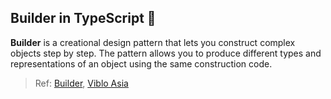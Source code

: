 ## Builder in TypeScript 🚀

**Builder**  is a creational design pattern that lets you construct complex objects step by step. The pattern allows you to produce different types and representations of an object using the same construction code.

> Ref: [Builder](https://refactoring.guru/design-patterns/builder/typescript/example), [Viblo Asia](https://viblo.asia/p/builder-design-pattern-6J3ZgjwgKmB)